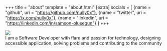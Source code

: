 +++
title = "about"
template = "about.html"
[extra]
socials = [
	{name = "github", uri = "https://github.com/nully0x"},
	{name = "twitter", uri = "https://x.com/nully0x"},
	{name = "linkedin", uri = "https://linkedin.com/in/samson-olusegun"}
]
+++

<img class="col one-third-width right" src="/img/me.jpg">

<br/>
I am a Software Developer with flare and passion for technology, designing accessible application, solving problems and contributing to the community
